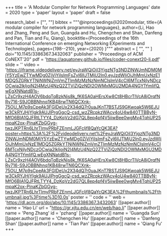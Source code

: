 +++
title = 'A Modular Compiler for Network Programming Languages'
date = 2020
type = 'paper'
layout = 'paper'
draft = false

research_label = ["", ""]
bibtex = """@inproceedings{li2020modular,
  title={A modular compiler for network programming languages},
  author={Li, Hao and Zhang, Peng and Sun, Guangda and Hu, Chengchen and Shan, Danfeng and Pan, Tian and Fu, Qiang},
  booktitle={Proceedings of the 16th International Conference on emerging Networking EXperiments and Technologies},
  pages={198--210},
  year={2020}
}"""
abstract = [
    "",
    ""
]
doi="10.1145/3386367.3432063"
publisher = "Proceedings of ACM CoNEXT'20"
pdf = 'https://aquatoney.github.io/files/coder-conext20-li.pdf'
slide = ''
video = 'https://iframe.videodelivery.net/eyJraWQiOiI3YjgzNTg3NDZlNWJmNDM0MjY5YzEwZTYwMDg0ZjViYiIsImFsZyI6IlJTMjU2In0.eyJzdWIiOiJhMmUxNzE1MDQ5ZGRkYTNjNWNjZmVmZTlmMzMzNzNmNCIsImV4cCI6MTcxNjIyNDczOCwia2lkIjoiN2I4MzU4NzQ2ZTViZjQzNDI2OWMxMGU2MDA4NGY1YmIifQ.wEgXNNatdB1s-LZsCr9xzH4AOV6bdqTqBzkNis8k_fK6SA0aHErsXw8Ct8HBcrTlVcA8jOrqfNRy716-S9JOBBNhnq1KB48rwTN6QCXnk-75OU_M7p9sCpeAk3FGlDeUx2X34dQ7r0uaJKnT7BSTJS9GKwoak5W6EJUw3CkRYJHjYIgk9AUJlPrgGgcQ-csd_wzZRcpkzWAcv4oU4w840TTBByN-MfO6BIA1QJFRtLTYY4_DzKqVz2dG7QL8ep4pf4V5iiwBee0wgMv4TqhUP25mpaK2ox-PinaKZbGGyg-twzJKPTRn6LhrTlmyPRbFZEnmLJGFcljf8QaYcQK3EA?poster=https%3A%2F%2Fvideodelivery.net%2FeyJraWQiOiI3YjgzNTg3NDZlNWJmNDM0MjY5YzEwZTYwMDg0ZjViYiIsImFsZyI6IlJTMjU2In0.eyJzdWIiOiJhMmUxNzE1MDQ5ZGRkYTNjNWNjZmVmZTlmMzMzNzNmNCIsImV4cCI6MTcxNjIyNDczOCwia2lkIjoiN2I4MzU4NzQ2ZTViZjQzNDI2OWMxMGU2MDA4NGY1YmIifQ.wEgXNNatdB1s-LZsCr9xzH4AOV6bdqTqBzkNis8k_fK6SA0aHErsXw8Ct8HBcrTlVcA8jOrqfNRy716-S9JOBBNhnq1KB48rwTN6QCXnk-75OU_M7p9sCpeAk3FGlDeUx2X34dQ7r0uaJKnT7BSTJS9GKwoak5W6EJUw3CkRYJHjYIgk9AUJlPrgGgcQ-csd_wzZRcpkzWAcv4oU4w840TTBByN-MfO6BIA1QJFRtLTYY4_DzKqVz2dG7QL8ep4pf4V5iiwBee0wgMv4TqhUP25mpaK2ox-PinaKZbGGyg-twzJKPTRn6LhrTlmyPRbFZEnmLJGFcljf8QaYcQK3EA%2Fthumbnails%2Fthumbnail.jpg%3Ftime%3D10.0s'
poster = ''
code = ''
web = 'https://dl.acm.org/doi/abs/10.1145/3386367.3432063'
[[paper.author]]
    name = 'Hao Li'
    url = "https://gr.xjtu.edu.cn/en/web/hao.li"
[[paper.author]]
    name = 'Peng Zhang'
    id = 'pzhang'
[[paper.author]]
    name = 'Guangda Sun'
[[paper.author]]
    name = 'Chengchen Hu'
[[paper.author]]
    name = 'Danfeng Shan'
[[paper.author]]
    name = 'Tian Pan'
[[paper.author]]
    name = 'Qiang Fu'
+++

